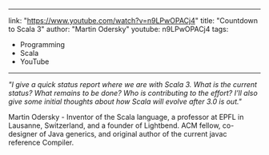 ---
link: "https://www.youtube.com/watch?v=n9LPwOPACj4"
title: "Countdown to Scala 3"
author: "Martin Odersky"
youtube: n9LPwOPACj4
tags:
  - Programming
  - Scala
  - YouTube
-----

_"I give a quick status report where we are with Scala 3. What is the current status? What remains to be done? Who is contributing to the effort? I’ll also give some initial thoughts about how Scala will evolve after 3.0 is out."_

Martin Odersky - Inventor of the Scala language, a professor at EPFL in Lausanne, Switzerland, and a founder of Lightbend. ACM fellow, co-designer of Java generics, and original author of the current javac reference Compiler.
